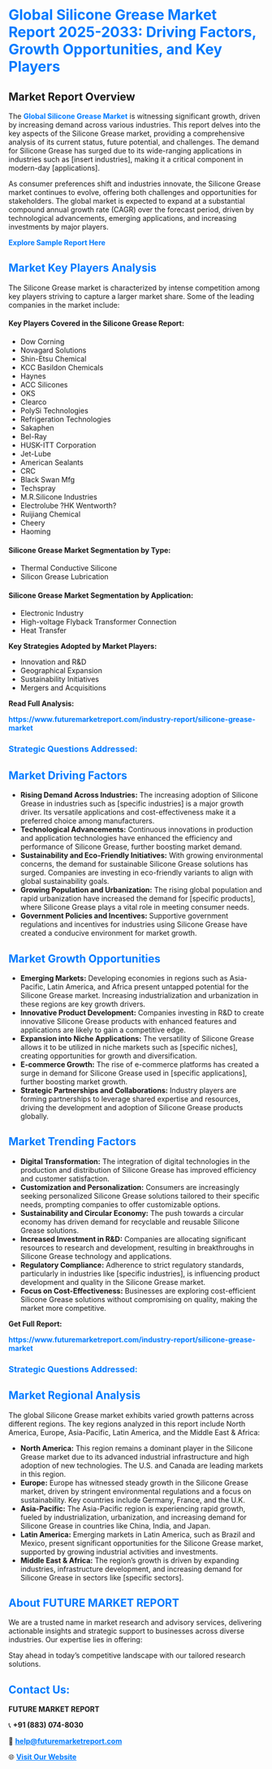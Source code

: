 <h1 style="color: #007BFF;">Global Silicone Grease Market Report 2025-2033: Driving Factors, Growth Opportunities, and Key Players</h1>

<section id="overview">
<h2>Market Report Overview</h2>
<p>The <a href="https://www.futuremarketreport.com/industry-report/silicone-grease-market" style="color: #007BFF; text-decoration: none;"><strong>Global Silicone Grease Market</strong></a> is witnessing significant growth, driven by increasing demand across various industries. This report delves into the key aspects of the Silicone Grease market, providing a comprehensive analysis of its current status, future potential, and challenges. The demand for Silicone Grease has surged due to its wide-ranging applications in industries such as [insert industries], making it a critical component in modern-day [applications].</p>
<p>As consumer preferences shift and industries innovate, the Silicone Grease market continues to evolve, offering both challenges and opportunities for stakeholders. The global market is expected to expand at a substantial compound annual growth rate (CAGR) over the forecast period, driven by technological advancements, emerging applications, and increasing investments by major players.</p>
</section>

<section id="overview">
<p><a href="https://www.futuremarketreport.com/request-sample/reportId=86389" style="color: #007BFF; text-decoration: none;"><strong>Explore Sample Report Here</strong></a></p>
</section>

<section id="key-players">
<h2 style="color: #007BFF;">Market Key Players Analysis</h2>
<p>The Silicone Grease market is characterized by intense competition among key players striving to capture a larger market share. Some of the leading companies in the market include:</p>
<h4>Key Players Covered in the Silicone Grease Report:</h4>
<ul><li>Dow Corning</li><li>Novagard Solutions</li><li>Shin-Etsu Chemical</li><li>KCC Basildon Chemicals</li><li>Haynes</li><li>ACC Silicones</li><li>OKS</li><li>Clearco</li><li>PolySi Technologies</li><li>Refrigeration Technologies</li><li>Sakaphen</li><li>Bel-Ray</li><li>HUSK-ITT Corporation</li><li>Jet-Lube</li><li>American Sealants</li><li>CRC</li><li>Black Swan Mfg</li><li>Techspray</li><li>M.R.Silicone Industries</li><li>Electrolube ?HK Wentworth?</li><li>Ruijiang Chemical</li><li>Cheery</li><li>Haoming</li></ul>
<h4>Silicone Grease Market Segmentation by Type:</h4>
<ul><li>Thermal Conductive Silicone</li><li>Silicon Grease Lubrication</li></ul>

<h4>Silicone Grease Market Segmentation by Application:</h4>
<ul><li>Electronic Industry</li><li>High-voltage Flyback Transformer Connection</li><li>Heat Transfer</li></ul>
<p><strong>Key Strategies Adopted by Market Players:</strong></p>
<ul>
<li>Innovation and R&D</li>
<li>Geographical Expansion</li>
<li>Sustainability Initiatives</li>
<li>Mergers and Acquisitions</li>
</ul>
</section>

<section>
<p><strong>Read Full Analysis: </strong></p><a href="https://www.futuremarketreport.com/industry-report/silicone-grease-market" style="color: #007BFF; text-decoration: none;"><strong>https://www.futuremarketreport.com/industry-report/silicone-grease-market</strong></a>
<h3 style="color: #007BFF;">Strategic Questions Addressed:</h3>
</section>

<section id="driving-factors">
<h2 style="color: #007BFF;">Market Driving Factors</h2>
<ul>
<li><strong>Rising Demand Across Industries:</strong> The increasing adoption of Silicone Grease in industries such as [specific industries] is a major growth driver. Its versatile applications and cost-effectiveness make it a preferred choice among manufacturers.</li>
<li><strong>Technological Advancements:</strong> Continuous innovations in production and application technologies have enhanced the efficiency and performance of Silicone Grease, further boosting market demand.</li>
<li><strong>Sustainability and Eco-Friendly Initiatives:</strong> With growing environmental concerns, the demand for sustainable Silicone Grease solutions has surged. Companies are investing in eco-friendly variants to align with global sustainability goals.</li>
<li><strong>Growing Population and Urbanization:</strong> The rising global population and rapid urbanization have increased the demand for [specific products], where Silicone Grease plays a vital role in meeting consumer needs.</li>
<li><strong>Government Policies and Incentives:</strong> Supportive government regulations and incentives for industries using Silicone Grease have created a conducive environment for market growth.</li>
</ul>
</section>

<section id="growth-opportunities">
<h2 style="color: #007BFF;">Market Growth Opportunities</h2>
<ul>
<li><strong>Emerging Markets:</strong> Developing economies in regions such as Asia-Pacific, Latin America, and Africa present untapped potential for the Silicone Grease market. Increasing industrialization and urbanization in these regions are key growth drivers.</li>
<li><strong>Innovative Product Development:</strong> Companies investing in R&D to create innovative Silicone Grease products with enhanced features and applications are likely to gain a competitive edge.</li>
<li><strong>Expansion into Niche Applications:</strong> The versatility of Silicone Grease allows it to be utilized in niche markets such as [specific niches], creating opportunities for growth and diversification.</li>
<li><strong>E-commerce Growth:</strong> The rise of e-commerce platforms has created a surge in demand for Silicone Grease used in [specific applications], further boosting market growth.</li>
<li><strong>Strategic Partnerships and Collaborations:</strong> Industry players are forming partnerships to leverage shared expertise and resources, driving the development and adoption of Silicone Grease products globally.</li>
</ul>
</section>

<section id="trending-factors">
<h2 style="color: #007BFF;">Market Trending Factors</h2>
<ul>
<li><strong>Digital Transformation:</strong> The integration of digital technologies in the production and distribution of Silicone Grease has improved efficiency and customer satisfaction.</li>
<li><strong>Customization and Personalization:</strong> Consumers are increasingly seeking personalized Silicone Grease solutions tailored to their specific needs, prompting companies to offer customizable options.</li>
<li><strong>Sustainability and Circular Economy:</strong> The push towards a circular economy has driven demand for recyclable and reusable Silicone Grease solutions.</li>
<li><strong>Increased Investment in R&D:</strong> Companies are allocating significant resources to research and development, resulting in breakthroughs in Silicone Grease technology and applications.</li>
<li><strong>Regulatory Compliance:</strong> Adherence to strict regulatory standards, particularly in industries like [specific industries], is influencing product development and quality in the Silicone Grease market.</li>
<li><strong>Focus on Cost-Effectiveness:</strong> Businesses are exploring cost-efficient Silicone Grease solutions without compromising on quality, making the market more competitive.</li>
</ul>
</section>

<section>
<p><strong>Get Full Report: </strong></p><a href="https://www.futuremarketreport.com/industry-report/silicone-grease-market" style="color: #007BFF; text-decoration: none;"><strong>https://www.futuremarketreport.com/industry-report/silicone-grease-market</strong></a>
<h3 style="color: #007BFF;">Strategic Questions Addressed:</h3>
</section>


<section id="regional-analysis">
<h2 style="color: #007BFF;">Market Regional Analysis</h2>
<p>The global Silicone Grease market exhibits varied growth patterns across different regions. The key regions analyzed in this report include North America, Europe, Asia-Pacific, Latin America, and the Middle East & Africa:</p>
<ul>
<li><strong>North America:</strong> This region remains a dominant player in the Silicone Grease market due to its advanced industrial infrastructure and high adoption of new technologies. The U.S. and Canada are leading markets in this region.</li>
<li><strong>Europe:</strong> Europe has witnessed steady growth in the Silicone Grease market, driven by stringent environmental regulations and a focus on sustainability. Key countries include Germany, France, and the U.K.</li>
<li><strong>Asia-Pacific:</strong> The Asia-Pacific region is experiencing rapid growth, fueled by industrialization, urbanization, and increasing demand for Silicone Grease in countries like China, India, and Japan.</li>
<li><strong>Latin America:</strong> Emerging markets in Latin America, such as Brazil and Mexico, present significant opportunities for the Silicone Grease market, supported by growing industrial activities and investments.</li>
<li><strong>Middle East & Africa:</strong> The region’s growth is driven by expanding industries, infrastructure development, and increasing demand for Silicone Grease in sectors like [specific sectors].</li>
</ul>
</section>

<footer>
<h2 style="color: #007BFF;">About FUTURE MARKET REPORT</h2>
<p>We are a trusted name in market research and advisory services, delivering actionable insights and strategic support to businesses across diverse industries. Our expertise lies in offering:</p>

<p>Stay ahead in today’s competitive landscape with our tailored research solutions.</p>

<h2 style="color: #007BFF;">Contact Us:</h2>
<p><strong>FUTURE MARKET REPORT</strong></p>
<p>📞 <strong>+91 (883) 074-8030</strong></p>
<p>📧 <strong><a href="mailto:help@futuremarketreport.com" style="color: #007BFF;">help@futuremarketreport.com</a></strong></p>
<p>🌐 <strong><a href="https://www.futuremarketreport.com/" style="color: #007BFF;">Visit Our Website</a></strong></p>
</footer>